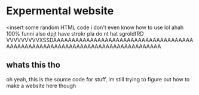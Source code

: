 # Expermental website
<insert some random HTML code i don't even know how to use lol ahah 100% funni also dpjt have strokr pla do nt hat sgroldfRD VVVVVVVVVXSSDAAAAAAAAAAAAAAAAAAAAAAAAAAAAAAAAAAAAAAAAAAAAAAAAAAAAAAAAAAAAAAAAAAAAAAAAAAAAAAAA
## whats this tho
oh yeah, this is the source code for stuff, im still trying to figure out how to make a website here though
